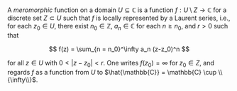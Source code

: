 A *meromorphic* function on a domain $U \subseteq \mathbb{C}$ is a function $f: U \setminus Z \to \mathbb{C}$ for a discrete set $Z\subset U$ such that $f$ is locally represented by a Laurent series, i.e., for each $z_0 \in U$, there exist $n_0 \in \mathbb{Z}$, $a_n \in \mathbb C$ for each $n \geq n_0$, and $r > 0$ such that

$$
f(z) = \sum_{n = n_0}^\infty a_n (z-z_0)^n
$$

for all $z \in U$ with $0 < |z-z_0| < r$. One writes $f(z_0) = \infty$ for $z_0 \in Z$, and regards $f$ as a function from $U$ to $\hat{\mathbb{C}} = \mathbb{C} \cup \\{\infty\\}$.

